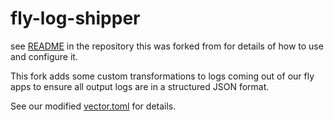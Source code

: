 # fly-log-shipper

see [README](https://github.com/superfly/fly-log-shipper) in the repository this was forked from for details of how to use and configure it.

This fork adds some custom transformations to logs coming out of our fly apps to ensure all output logs are in a structured JSON format.

See our modified [vector.toml](https://github.com/cepro/fly-log-shipper/blob/main/vector-config/vector.toml) for details.
